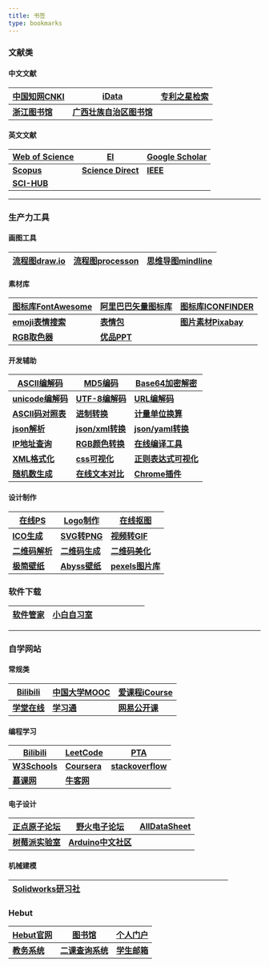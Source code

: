 ```yaml
---
title: 书签
type: bookmarks
---
```






### 文献类

#### 中文文献

| [中国知网CNKI](https://www.cnki.net/)                    | [iData](https://www.cn-ki.net/)                              | [专利之星检索](https://cprs.patentstar.com.cn/) |
| -------------------------------------------------------- | ------------------------------------------------------------ | ----------------------------------------------- |
| **[浙江图书馆](https://zhuanlan.zhihu.com/p/120380603)** | **[广西壮族自治区图书馆](http://res.gxlib.org.cn/ermsClient/browse.do)** |                                                 |

#### 英文文献

| [Web of Science](https://www.webofscience.com/wos/alldb/basic-search) | [EI](https://www.engineeringvillage.com/search/quick.url) | [Google Scholar](https://scholar.google.com/)           |
| ------------------------------------------------------------ | --------------------------------------------------------- | ------------------------------------------------------- |
| **[Scopus](https://www.scopus.com/sources)**                 | **[Science Direct](https://www.sciencedirect.com/)**      | **[IEEE](https://ieeexplore.ieee.org/Xplore/home.jsp)** |
| **[SCI-HUB](https://sci-hub.se/)**                           |                                                           |                                                         |

---



### 生产力工具

#### 画图工具

| [流程图draw.io](https://app.diagrams.net/) | [流程图processon](https://www.processon.com/) | [思维导图mindline](http://www.mindline.cn/webapp) |
| ------------------------------------------ | --------------------------------------------- | ------------------------------------------------- |

#### 素材库

| [图标库FontAwesome](https://fontawesome.com/v5.15/icons?d=gallery&p=2) | [阿里巴巴矢量图标库](https://www.iconfont.cn/) | [图标库ICONFINDER](https://www.iconfinder.com/) |
| ------------------------------------------------------------ | ---------------------------------------------- | ----------------------------------------------- |
| **[emoji表情搜索](https://emoji.svend.cc/)**                 | **[表情包](https://fabiaoqing.com/)**          | **[图片素材Pixabay](https://pixabay.com/zh/)**  |
| **[RGB取色器](https://link.fobshanghai.com/rgbcolor.htm)**   | **[优品PPT](https://www.ypppt.com/moban/)**    |                                                 |

#### 开发辅助

| [ASCII编解码](https://www.matools.com/code-convert-ascii) | [MD5编码](https://www.zxgj.cn/g/md5)                    | [Base64加密解密](https://base64.supfree.net/)                |
| --------------------------------------------------------- | ------------------------------------------------------- | ------------------------------------------------------------ |
| **[unicode编解码](https://www.zxgj.cn/g/unicode)**        | **[UTF-8编解码](https://www.zxgj.cn/g/utf8)**           | **[URL编解码](http://tool.chinaz.com/tools/urlencode.aspx)** |
| **[ASCII码对照表](http://www.fly63.com/tool/ascii/)**     | **[进制转换](https://www.zxgj.cn/g/jinzhi)**            | **[计量单位换算](http://www.fly63.com/tool/unitable/)**      |
| **[json解析](https://www.json.cn/)**                      | **[json/xml转换](https://www.zxgj.cn/g/jsonxml)**       | **[json/yaml转换](http://www.fly63.com/tool/jsonyaml/)**     |
| [**IP地址查询**](https://www.ipip.net/ip.html)            | **[RGB颜色转换](https://www.zxgj.cn/g/yansezhi)**       | **[在线编译工具](https://c.runoob.com/)**                    |
| **[XML格式化](https://www.zxgj.cn/g/xmlformat)**          | **[css可视化](https://enjoycss.com/)**                  | **[正则表达式可视化](https://jex.im/regulex/)**              |
| **[随机数生成](https://www.zxgj.cn/g/suijishu)**          | **[在线文本对比](http://www.fly63.com/tool/textdiff/)** | **[Chrome插件](https://www.crx4chrome.com/)**                |

#### 设计制作

| [在线PS](https://www.uupoop.com/#/old)              | [Logo制作](http://www.uugai.com/)                  | [在线抠图](https://www.remove.bg/)                 |
| --------------------------------------------------- | -------------------------------------------------- | -------------------------------------------------- |
| **[ICO生成](http://www.fly63.com/php/ico/)**        | **[SVG转PNG](http://www.fly63.com/tool/svg2img/)** | **[视频转GIF](http://www.fly63.com/tool/giftxt/)** |
| **[二维码解析](http://www.fly63.com/php/decoder/)** | **[二维码生成](http://www.fly63.com/tool/ewm/)**   | **[二维码美化](https://mh.cli.im/)**               |
| **[极简壁纸](http://simpledesktops.com/browse/)**   | **[Abyss壁纸](https://wall.alphacoders.com/)**     | **[pexels图片库](https://www.pexels.com/)**        |

### 软件下载

| [软件管家](https://mp.weixin.qq.com/s/RH0oCJWD00QFXpuCYwB8oA) | [小白自习室](https://mp.weixin.qq.com/s/DziXoXDCA1lnaNkGIjkrmg) | &emsp;&emsp;&emsp;&emsp;&emsp; |
| ------------------------------------------------------------ | ------------------------------------------------------------ | ------------------------------ |

---



### 自学网站

#### 常规类

| [Bilibili](https://www.bilibili.com/)            | [中国大学MOOC](https://www.icourse163.org/) | [爱课程iCourse](http://www.icourses.cn/home/) |
| ------------------------------------------------ | ------------------------------------------- | --------------------------------------------- |
| **[学堂在线](http://www.xuetangx.com/courses/)** | **[学习通](http://www.chaoxing.com/)**      | **[网易公开课](https://open.163.com/)**       |

#### 编程学习

| [Bilibili](https://www.bilibili.com/)                  | [LeetCode](https://leetcode-cn.com/)      | [PTA](https://pintia.cn/)                       |
| ------------------------------------------------------ | ----------------------------------------- | ----------------------------------------------- |
| **[W3Schools](https://www.w3schools.com/)**            | **[Coursera](https://www.coursera.org/)** | **[stackoverflow](https://stackoverflow.com/)** |
| **[慕课网](https://www.imooc.com/u/index/allcourses)** | **[牛客网](https://www.nowcoder.com/)**   |                                                 |

#### 电子设计

| [正点原子论坛](http://www.openedv.com/)         | [野火电子论坛](http://www.firebbs.cn/forum.php) | [AllDataSheet](https://www.alldatasheetcn.com/) |
| ----------------------------------------------- | ----------------------------------------------- | ----------------------------------------------- |
| **[树莓派实验室](https://shumeipai.nxez.com/)** | **[Arduino中文社区](https://www.arduino.cn/)**  |                                                 |

#### 机械建模

| [Solidworks研习社](https://mp.weixin.qq.com/mp/homepage?__biz=MzUyNTA0NzQ0OA==&hid=3&sn=9705b2f588a8754bfa24fa39ab3fef69&scene=18#wechat_redirect) | &emsp;&emsp;&emsp;&emsp;&emsp;&emsp;&emsp;&emsp; | &emsp;&emsp;&emsp;&emsp;&emsp;&emsp;&emsp;&emsp; |
| ------------------------------------------------------------ | ------------------------------------------------ | ------------------------------------------------ |

### Hebut

| [Hebut官网](https://www.hebut.edu.cn/)          | [图书馆](https://lib.hebut.edu.cn/)                    | [个人门户](http://ca.hebut.edu.cn/zfca/login)  |
| ----------------------------------------------- | ------------------------------------------------------ | ---------------------------------------------- |
| **[教务系统](https://jwxs.hebut.edu.cn/login)** | **[二课查询系统](https://tsc.hebut.edu.cn/login.jsp)** | **[学生邮箱](https://mail.stu.hebut.edu.cn/)** |

